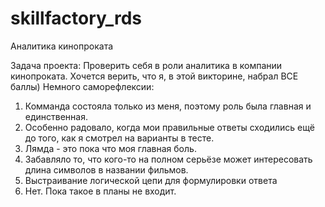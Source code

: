 # skillfactory_rds
Аналитика кинопроката

Задача проекта: Проверить себя в роли аналитика в компании кинопроката.
Хочется верить, что я, в этой викторине, набрал ВСЕ баллы)
Немного саморефлексии:
  1) Комманда состояла только из меня, поэтому роль была главная и единственная.
  2) Особенно радовало, когда мои правильные ответы сходились ещё до того, как я смотрел на варианты в тесте.
  3) Лямда - это пока что моя главная боль.
  4) Забавляло то, что кого-то на полном серьёзе может интересовать длина символов в названии фильмов.
  5) Выстраивание логической цепи для формулировки ответа
  6) Нет. Пока такое в планы не входит.
